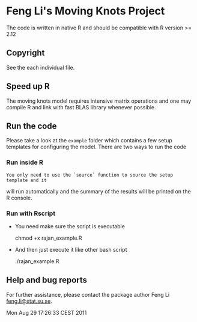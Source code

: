 Feng Li's Moving Knots Project
==============================

The code is written in native R and should be compatible with R version >= 2.12


Copyright
---------

See the each individual file.

Speed up R
----------

The moving knots model requires intensive matrix operations and one may compile R and
link with fast BLAS library whenever possible.

Run the code
------------

Please take a look at the `example` folder which contains a few setup templates
for configuring the model. There are two ways to run the code

### Run inside R

    You only need to use the `source` function to source the setup template and it
will run automatically and the summary of the results will be printed on the R
console.

### Run with Rscript

* You need make sure the script is executable

    chmod +x rajan_example.R

* And then just execute it like other bash script

    ./rajan_example.R

Help and bug reports
--------------------

For further assistance, please contact the package author Feng Li <feng.li@stat.su.se>.


Mon Aug 29 17:26:33 CEST 2011
